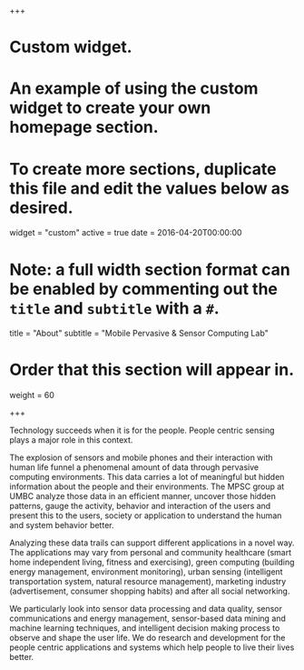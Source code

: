 +++
# Custom widget.
# An example of using the custom widget to create your own homepage section.
# To create more sections, duplicate this file and edit the values below as desired.
widget = "custom"
active = true
date = 2016-04-20T00:00:00

# Note: a full width section format can be enabled by commenting out the `title` and `subtitle` with a `#`.
title = "About"
subtitle = "Mobile Pervasive & Sensor Computing Lab"

# Order that this section will appear in.
weight = 60

+++


Technology succeeds when it is for the people. People centric sensing plays a major role in this context.

The explosion of sensors and mobile phones and their interaction with human life funnel a phenomenal amount of data through pervasive computing environments. This data carries a lot of meaningful but hidden information about the people and their environments. The MPSC group at UMBC analyze those data in an efficient manner, uncover those hidden patterns, gauge the activity, behavior and interaction of the users and present this to the users, society or application to understand the human and system behavior better.

Analyzing these data trails can support different applications in a novel way. The applications may vary from personal and community healthcare (smart home independent living, fitness and exercising), green computing (building energy management, environment monitoring), urban sensing (intelligent transportation system, natural resource management), marketing industry (advertisement, consumer shopping habits) and after all social networking.

We particularly look into sensor data processing and data quality, sensor communications and energy management, sensor-based data mining and machine learning techniques, and intelligent decision making process to observe and shape the user life. We do research and development for the people centric applications and systems which help people to live their lives better.
